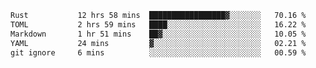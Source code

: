 <!--START_SECTION:waka-->

```txt
Rust           12 hrs 58 mins  █████████████████▓░░░░░░░   70.16 %
TOML           2 hrs 59 mins   ████░░░░░░░░░░░░░░░░░░░░░   16.22 %
Markdown       1 hr 51 mins    ██▓░░░░░░░░░░░░░░░░░░░░░░   10.05 %
YAML           24 mins         ▓░░░░░░░░░░░░░░░░░░░░░░░░   02.21 %
git ignore     6 mins          ░░░░░░░░░░░░░░░░░░░░░░░░░   00.59 %
```

<!--END_SECTION:waka-->
